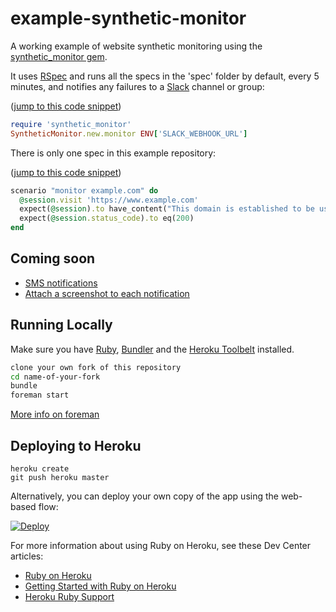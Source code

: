 # example-synthetic-monitor
A working example of website synthetic monitoring using the [synthetic_monitor gem](https://github.com/johnboyes/synthetic-monitor).

It uses [RSpec](http://rspec.info/) and runs all the specs in the 'spec' folder by default, every 5 minutes, and notifies any failures to a [Slack](https://slack.com/) channel or group:

([jump to this code snippet](https://github.com/johnboyes/example-synthetic-monitor/blob/a8ede4c99801170ffa22faf575854adf091d574a/example_synthetic_monitor.rb#L1-L3))
```ruby
require 'synthetic_monitor'
SyntheticMonitor.new.monitor ENV['SLACK_WEBHOOK_URL']
```
There is only one spec in this example repository:

([jump to this code snippet](https://github.com/johnboyes/example-synthetic-monitor/blob/3543655f8d5c09295d1ed2ec456f0d731bec086c/spec/example_spec.rb#L13-L17))
```ruby
scenario "monitor example.com" do
  @session.visit 'https://www.example.com'
  expect(@session).to have_content("This domain is established to be used for illustrative examples in documents.")
  expect(@session.status_code).to eq(200)
end
```

## Coming soon
- [SMS notifications](https://github.com/johnboyes/synthetic-monitor/issues/1)
- [Attach a screenshot to each notification](https://github.com/johnboyes/synthetic-monitor/issues/2)

## Running Locally

Make sure you have [Ruby](https://www.ruby-lang.org), [Bundler](http://bundler.io) and the [Heroku Toolbelt](https://toolbelt.heroku.com/) installed.

```sh
clone your own fork of this repository
cd name-of-your-fork
bundle
foreman start
```
[More info on foreman](https://devcenter.heroku.com/articles/procfile#developing-locally-with-foreman)

## Deploying to Heroku

```
heroku create
git push heroku master
```

Alternatively, you can deploy your own copy of the app using the web-based flow:

[![Deploy](https://www.herokucdn.com/deploy/button.png)](https://heroku.com/deploy)

For more information about using Ruby on Heroku, see these Dev Center articles:

- [Ruby on Heroku](https://devcenter.heroku.com/categories/ruby)
- [Getting Started with Ruby on Heroku](https://devcenter.heroku.com/articles/getting-started-with-ruby)
- [Heroku Ruby Support](https://devcenter.heroku.com/articles/ruby-support)
